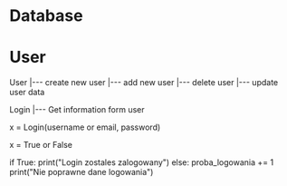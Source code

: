 # Database

# User

User
|--- create new user
|--- add new user
|--- delete user
|--- update user data


Login 
|--- Get information form user

x = Login(username or email, password)

x = True or False

if True:
    print("Login zostales zalogowany")
else:
    proba_logowania += 1
    print("Nie poprawne dane logowania")